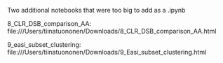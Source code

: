 Two additional notebooks that were too big to add as a .ipynb

8_CLR_DSB_comparison_AA:   file:///Users/tiinatuononen/Downloads/8_CLR_DSB_comparison_AA.html

9_easi_subset_clustering:  file:///Users/tiinatuononen/Downloads/9_Easi_subset_clustering.html

